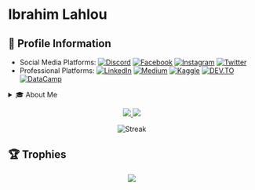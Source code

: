 # Ibrahim Lahlou


## 🪪 Profile Information

- Social Media Platforms: [![Discord](https://img.shields.io/badge/Discord-%237289DA.svg?logo=discord&logoColor=white)](https://discord.gg/765145323826839553) [![Facebook](https://img.shields.io/badge/Facebook-%231877F2.svg?logo=Facebook&logoColor=white)](https://web.facebook.com/ibrahim.lahlou.98/) [![Instagram](https://img.shields.io/badge/Instagram-%23E4405F.svg?logo=Instagram&logoColor=white)](https://www.instagram.com/ib_lahlou/) [![Twitter](https://img.shields.io/badge/Twitter-%231DA1F2.svg?logo=Twitter&logoColor=white)](https://twitter.com/ILoDo01)
- Professional Platforms: [![LinkedIn](https://img.shields.io/badge/LinkedIn-%230077B5.svg?logo=linkedin&logoColor=white)](https://www.linkedin.com/in/ibrahim-lahlou-ab09861ba/) [![Medium](https://img.shields.io/badge/Medium-12100E?logo=medium&logoColor=white)](https://medium.com/@IbLahlou) [![Kaggle](https://img.shields.io/badge/Kaggle-%20BEFF.svg?logo=Kaggle&logoColor=white)](https://www.kaggle.com/ibrahimld01) [![DEV.TO](https://img.shields.io/badge/dev.to-%23000000.svg?logo=dev.to&logoColor=white)](https://dev.to/iblahlou) [![DataCamp](https://img.shields.io/badge/datacamp-%2303EF62.svg?logo=datacamp&logoColor=white)](https://www.datacamp.com/portfolio/ibrahimlahlou-ef70997d-837b-4a6f-9b4c-a23bc8f30bcf)

<details>
<summary>🎓 About Me</summary>

- 🎓 Last-year Data Science & Cloud Computing Engineering student at ENSA Oujda at Mohamed First University
- 🚀 Interested in Data Engineering, DevOps Cloud, and MLOps
- 🌍 Passionate about using Geospatial Data 
- 📧 Contact: ibrahimlahlou021@gmail.com

<div align="center">
  <a href="https://github.com/IbLahlou">
    <img src="https://github.com/1999AZZAR/1999AZZAR/blob/main/resources/img/grid-snake.svg" alt="snake" />
  </a>
</div>



<label>Visitors :</label> <br>
![Visitor Count](https://profile-counter.glitch.me/IbLahlou/count.svg)

</details>


<p align="center">
<a href="https://github.com/IbLahlou">
	<picture>
	<source
		srcset="https://github-readme-stats.vercel.app/api?username=IbLahlou&show_icons=true&theme=github_light&hide_border=true&bg_color=00000000"
		media="(prefers-color-scheme: light)"
	/>
	<img src="https://github-readme-stats.vercel.app/api?username=IbLahlou&show_icons=true&theme=github_dark&hide_border=true&bg_color=00000000">
	</picture>
</a>
<a href="https://github.com/IbLahlou">
	<picture>
	<source
		srcset="https://github-readme-stats.vercel.app/api/top-langs?username=IbLahlou&show_icons=true&theme=github_dark&hide_border=true&bg_color=00000000&layout=compact&langs_count=8&hide=yacc&card_width=340px"
		media="(prefers-color-scheme: light)"
	/>
	<img src="https://github-readme-stats.vercel.app/api/top-langs?username=IbLahlou&show_icons=true&theme=github_dark&hide_border=true&bg_color=00000000&layout=compact&langs_count=8&hide=yacc,java&card_width=340px">
	</picture>
</a>

<p align="center">
  <img src="https://github-readme-streak-stats.herokuapp.com/?user=IbLahlou&show_icons=true&theme=github_dark&hide_border=true" alt="Streak" style="width: 95%;" />
</p>




## 🏆 Trophies
<p align="center">
<img src="https://github-profile-trophy.vercel.app/?username=IbLahlou&theme=nord&column=7"  align="center"/>
</p>
